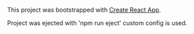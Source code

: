 This project was bootstrapped with [Create React App](https://github.com/facebookincubator/create-react-app).

Project was ejected with 'npm run eject' custom config is used.
